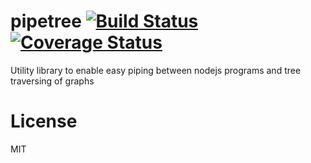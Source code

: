 # pipetree [![Build Status](https://travis-ci.org/dotnetCarpenter/pipetree.svg?branch=master)](https://travis-ci.org/dotnetCarpenter/pipetree) [![Coverage Status](https://coveralls.io/repos/github/dotnetCarpenter/pipetree/badge.svg?branch=master)](https://coveralls.io/github/dotnetCarpenter/pipetree?branch=master)

Utility library to enable easy piping between nodejs programs and tree traversing of graphs


# License
MIT